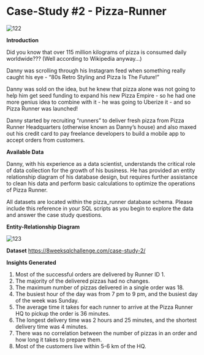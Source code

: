 # Case-Study #2 - Pizza-Runner

![122](https://github.com/snehapaherwar/Pizza-Runner-Case-Study/assets/141404143/ff258f18-bdcd-4d10-9e68-2cd0473a0fe3)

**Introduction**

Did you know that over 115 million kilograms of pizza is consumed daily worldwide??? (Well according to Wikipedia anyway…)

Danny was scrolling through his Instagram feed when something really caught his eye - “80s Retro Styling and Pizza Is The Future!”

Danny was sold on the idea, but he knew that pizza alone was not going to help him get seed funding to expand his new Pizza Empire - so he had one more genius idea to combine with it - he was going to Uberize it - and so Pizza Runner was launched!

Danny started by recruiting “runners” to deliver fresh pizza from Pizza Runner Headquarters (otherwise known as Danny’s house) and also maxed out his credit card to pay freelance developers to build a mobile app to accept orders from customers.

**Available Data**

Danny, with his experience as a data scientist, understands the critical role of data collection for the growth of his business. He has provided an entity relationship diagram of his database design, but requires further assistance to clean his data and perform basic calculations to optimize the operations of Pizza Runner.

All datasets are located within the pizza_runner database schema. Please include this reference in your SQL scripts as you begin to explore the data and answer the case study questions.

**Entity-Relationship Diagram**


![123](https://github.com/snehapaherwar/Pizza-Runner-Case-Study/assets/141404143/0cdef7f0-0084-4e97-af7d-52ff56ec8ba8)


**Dataset**
https://8weeksqlchallenge.com/case-study-2/


**Insights Generated**
1.	Most of the successful orders are delivered by Runner ID 1.
2.	The majority of the delivered pizzas had no changes.
3.	The maximum number of pizzas delivered in a single order was 18.
4.	The busiest hour of the day was from 7 pm to 9 pm, and the busiest day of the week was Sunday.
5.	The average time it takes for each runner to arrive at the Pizza Runner HQ to pickup the order is 36 minutes.
6.	The longest delivery time was 2 hours and 25 minutes, and the shortest delivery time was 4 minutes.
7.	There was no correlation between the number of pizzas in an order and how long it takes to prepare them.
8.	Most of the customers live within 5-6 km of the HQ.

